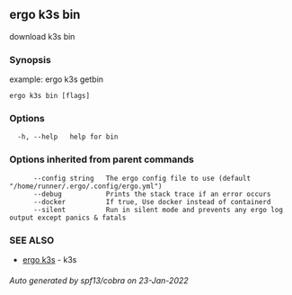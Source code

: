 ## ergo k3s bin

download k3s bin

### Synopsis

example: ergo k3s getbin 

```
ergo k3s bin [flags]
```

### Options

```
  -h, --help   help for bin
```

### Options inherited from parent commands

```
      --config string   The ergo config file to use (default "/home/runner/.ergo/.config/ergo.yml")
      --debug           Prints the stack trace if an error occurs
      --docker          If true, Use docker instead of containerd
      --silent          Run in silent mode and prevents any ergo log output except panics & fatals
```

### SEE ALSO

* [ergo k3s](ergo_k3s.md)	 - k3s

###### Auto generated by spf13/cobra on 23-Jan-2022
